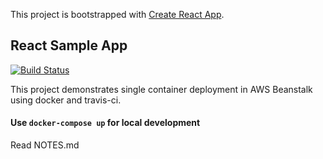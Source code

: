 This project is bootstrapped with [Create React App](https://github.com/facebook/create-react-app).<br>

## React Sample App
[![Build Status](https://travis-ci.org/sandjaie/react-docker-skel.svg?branch=master)](https://travis-ci.org/sandjaie/react-docker-skel)

This project demonstrates single container deployment in AWS Beanstalk using docker and travis-ci.

#### Use `docker-compose up` for local development 

Read NOTES.md